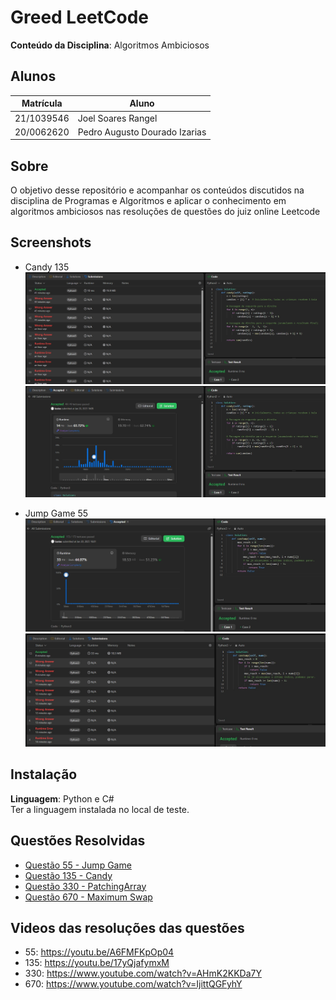 # Greed LeetCode

**Conteúdo da Disciplina**: Algoritmos Ambiciosos<br>

## Alunos
|Matrícula | Aluno |
| -- | -- |
| 21/1039546  |  Joel Soares Rangel |
| 20/0062620  |  Pedro Augusto Dourado Izarias |

## Sobre 
O objetivo desse repositório e acompanhar os conteúdos discutidos na disciplina de Programas e Algoritmos e aplicar o conhecimento em algoritmos ambiciosos nas resoluções de questões do juiz online Leetcode

## Screenshots
- Candy 135
![print1](assets/candy1.jpeg)
![print2](assets/candy2.jpeg)

- Jump Game 55
![print3](assets/jump1.jpeg)
![print4](assets/jump2.jpeg)

## Instalação 
**Linguagem**: Python e C#<br>
Ter a linguagem instalada no local de teste.

## Questões Resolvidas 
- [Questão 55 - Jump Game](questoes/Q55-JumpGame.py)
- [Questão 135 - Candy](questoes/Q135-Candy.py)
- [Questão 330 - PatchingArray](questoes/Q330-PatchingArray.cs)
- [Questão 670 - Maximum Swap](questoes/Q670-MaximumSwap.cs)

## Videos das resoluções das questões

- 55: https://youtu.be/A6FMFKpOp04
- 135: https://youtu.be/17yQjafymxM
- 330: https://www.youtube.com/watch?v=AHmK2KKDa7Y
- 670: https://www.youtube.com/watch?v=IjittQGFyhY

